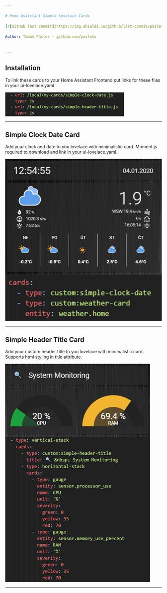```yaml
---

# Home Assistant Simple Lovelace Cards

[![GitHub last commit](https://img.shields.io/github/last-commit/pasleto/simple-lovelace-cards.svg)](https://github.com/pasleto/simple-lovelace-cards/commits)

Author: Tomáš Pásler - github.com/pasleto


---
```


## Installation

To link these cards to your Home Assistant Frontend put links for these files in your ui-lovelace.yaml

![](/preview/resources.png)

---

## Simple Clock Date Card

Add your clock and date to you lovelace with minimalistic card. Moment js required to download and link in your ui-lovelace.yaml.

![](/preview/simple-clock-date.png)

---

## Simple Header Title Card

Add your custom header title to you lovelace with minimalistic card. Supports html styling in title attribute.

![](/preview/simple-header-title.png)

---

